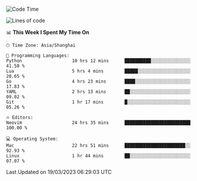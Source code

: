 <!--START_SECTION:waka-->
![Code Time](http://img.shields.io/badge/Code%20Time-1%2C224%20hrs%208%20mins-blue)

![Lines of code](https://img.shields.io/badge/From%20Hello%20World%20I%27ve%20Written-105.7%20thousand%20lines%20of%20code-blue)

📊 **This Week I Spent My Time On** 

```text
🕑︎ Time Zone: Asia/Shanghai

💬 Programming Languages: 
Python                   10 hrs 12 mins      ██████████░░░░░░░░░░░░░░░   41.50 % 
Lua                      5 hrs 4 mins        █████░░░░░░░░░░░░░░░░░░░░   20.65 % 
Go                       4 hrs 23 mins       ████░░░░░░░░░░░░░░░░░░░░░   17.83 % 
YAML                     2 hrs 13 mins       ██░░░░░░░░░░░░░░░░░░░░░░░   09.02 % 
Git                      1 hr 17 mins        █░░░░░░░░░░░░░░░░░░░░░░░░   05.26 % 

🔥 Editors: 
Neovim                   24 hrs 35 mins      █████████████████████████   100.00 % 

💻 Operating System: 
Mac                      22 hrs 51 mins      ███████████████████████░░   92.93 % 
Linux                    1 hr 44 mins        ██░░░░░░░░░░░░░░░░░░░░░░░   07.07 % 
```


 Last Updated on 19/03/2023 06:29:03 UTC
<!--END_SECTION:waka-->
